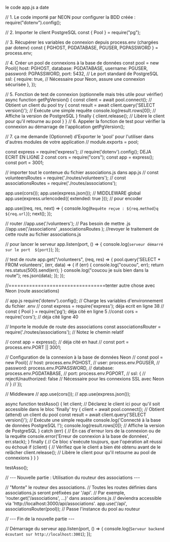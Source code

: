 le code app.js a date 

// 1. Le code importé par NEON pour configurer la BDD créée :
require("dotenv").config();

// 2. Importer le client PostgreSQL
const { Pool } = require("pg");

// 3. Récupérer les variables de connexion depuis process.env (chargées par dotenv)
const { PGHOST, PGDATABASE, PGUSER, PGPASSWORD } = process.env;

// 4. Créer un pool de connexions à la base de données
const pool = new Pool({
  host: PGHOST,
  database: PGDATABASE,
  username: PGUSER,
  password: PGPASSWORD,
  port: 5432, // Le port standard de PostgreSQL
  ssl: {
    require: true, // Nécessaire pour Neon, assure une connexion sécurisée
  },
});

// 5. Fonction de test de connexion (optionnelle mais très utile pour vérifier)
async function getPgVersion() {
  const client = await pool.connect(); // Obtient un client du pool
  try {
    const result = await client.query('SELECT version()'); // Exécute une simple requête
    console.log(result.rows[0]); // Affiche la version de PostgreSQL
  } finally {
    client.release(); // Libère le client pour qu'il retourne au pool
  }
}
// 6. Appeler la fonction de test pour vérifier la connexion au démarrage de l'application
getPgVersion();

// 7. ça me demande (Optionnel) d'Exporter le 'pool' pour l'utiliser dans d'autres modules de votre application
// module.exports = pool;

const express = require('express');
// require('dotenv').config();  DEJA ECRIT EN LIGNE 2
const cors = require("cors");
const app = express();
const port = 3001; 

// importer tout le contenue du fichier associations.js dans app.js
// const volunteersRoutes = require('./routes/volunteers');
// const associationsRoutes = require('./routes/associations'); 

app.use(cors());
app.use(express.json()); // MIDDLEWARE global
app.use(express.urlencoded({ extended: true })); // pour encoder

app.use((req, res, next) => {
  console.log(`Requête reçue : ${req.method}q ${req.url}`);
  next();
});

// router
//app.use('/volunteers'); // Pas besoin de mettre .js
//app.use('/associations' ,associationsRoutes ); //revoyer le traitement de cette route au fichier associations.js


// pour lancer le serveur
app.listen(port, () => {
  console.log(`serveur démarré sur le port  ${port}`);
});

// test de route
app.get("/volunteers", (req, res) => {
  pool.query('SELECT * FROM volunteers', (err, data) => {
    if (err) {
      console.log("coucou", err);
      return res.status(500).send(err);
    }
     console.log("coucou je suis bien dans la route");
    res.json(data);
  });
});

//=================================tenter autre chose avec Neon (route associations)

// app.js
require('dotenv').config(); // Charge les variables d'environnement du fichier .env
// const express = require('express'); déja ecrit en ligne 38
// const { Pool } = require('pg'); déja cité en ligne 5
//const cors = require('cors'); // déja cité ligne 40

// Importe le module de route des associations
const associationsRouter = require('./routes/associations'); // Notez le chemin relatif

// const app = express(); // déja cité en haut
// const port = process.env.PORT || 3001;

// Configuration de la connexion à la base de données Neon
// const pool = new Pool({
//     host: process.env.PGHOST,
//     user: process.env.PGUSER,
//     password: process.env.PGPASSWORD,
//     database: process.env.PGDATABASE,
//     port: process.env.PGPORT,
//     ssl: {
//         rejectUnauthorized: false // Nécessaire pour les connexions SSL avec Neon
//     }
// });

// Middleware
// app.use(cors());
// app.use(express.json());



async function testAsso() {
    let client; // Déclarez le client ici pour qu'il soit accessible dans le bloc 'finally'
    try {
        client = await pool.connect(); // Obtient (attend) un client du pool
        const result = await client.query('SELECT version()'); // Exécute une simple requête
        console.log('Connecté à la base de données PostgreSQL !');
        console.log(result.rows[0]); // Affiche la version de PostgreSQL
    } catch (err) {
        // En cas d'erreur lors de la connexion ou de la requête
        console.error('Erreur de connexion à la base de données', err.stack);
    } finally {
        // Ce bloc s'exécute toujours, que l'opération ait réussi ou échoué
        if (client) { // Vérifiez que le client a bien été obtenu avant de le relâcher
            client.release(); // Libère le client pour qu'il retourne au pool de connexions
        }
    }
}

 testAsso();




// --- Nouvelle partie : Utilisation du routeur des associations ---

// "Monte" le routeur des associations.
// Toutes les routes définies dans associations.js seront préfixées par '/api'.
// Par exemple, 'router.get('/associations', ...)' dans associations.js
// deviendra accessible via 'http://localhost:3000/api/associations'.
app.use('/api', associationsRouter(pool)); // Passe l'instance du pool au routeur

// --- Fin de la nouvelle partie ---

// Démarrage du serveur
app.listen(port, () => {
    console.log(`Serveur backend écoutant sur http://localhost:3001`);
});